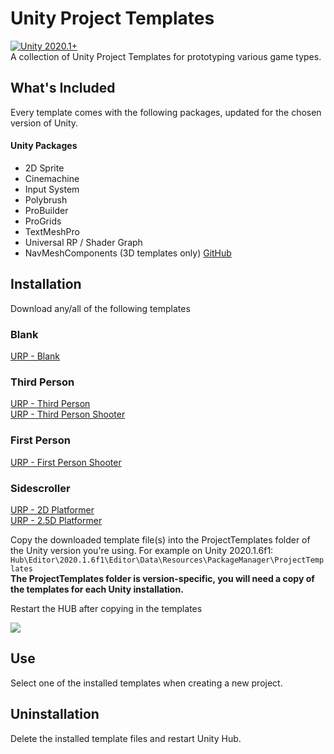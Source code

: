 # Unity Project Templates
[![Unity 2020.1+](https://img.shields.io/badge/unity-2020.1%2B-blue.svg)](https://unity3d.com/get-unity/download/archive)  
A collection of Unity Project Templates for prototyping various game types.

## What's Included
Every template comes with the following packages, updated for the chosen version of Unity.
#### Unity Packages
- 2D Sprite
- Cinemachine
- Input System
- Polybrush
- ProBuilder
- ProGrids
- TextMeshPro
- Universal RP / Shader Graph
- NavMeshComponents (3D templates only) [GitHub](https://github.com/Unity-Technologies/NavMeshComponents)

## Installation
Download any/all of the following templates  

### Blank
[URP - Blank](https://github.com/vfs-sct/UnityProjectTemplates/raw/blank/urp-blank.tgz)  

### Third Person
[URP - Third Person](https://github.com/vfs-sct/UnityProjectTemplates/raw/third-person/urp-third-person.tgz)  
[URP - Third Person Shooter](https://github.com/vfs-sct/UnityProjectTemplates/raw/third-person-shooter/urp-third-person-shooter.tgz)  

### First Person
[URP - First Person Shooter](https://github.com/vfs-sct/UnityProjectTemplates/raw/first-person-shooter/urp-first-person-shooter.tgz)  

### Sidescroller
[URP - 2D Platformer](https://github.com/vfs-sct/UnityProjectTemplates/raw/2D-platformer/urp-2D-platformer.tgz)  
[URP - 2.5D Platformer](https://github.com/vfs-sct/UnityProjectTemplates/raw/2.5D-platformer/urp-2.5D-platformer.tgz)  

Copy the downloaded template file(s) into the ProjectTemplates folder of the Unity version you're using. For example on Unity 2020.1.6f1:  
```Hub\Editor\2020.1.6f1\Editor\Data\Resources\PackageManager\ProjectTemplates```  
**The ProjectTemplates folder is version-specific, you will need a copy of the templates for each Unity installation.**

Restart the HUB after copying in the templates

![](../main/Documentation/installation.gif)


## Use
Select one of the installed templates when creating a new project.

<Quin insert a screenshot>

## Uninstallation
Delete the installed template files and restart Unity Hub.
